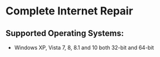 # Complete Internet Repair

## Supported Operating Systems:

* Windows XP, Vista 7, 8, 8.1 and 10 both 32-bit and 64-bit
